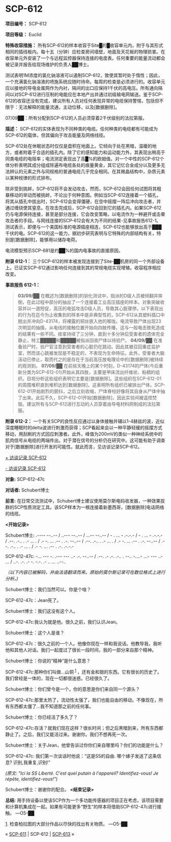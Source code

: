 # SCP-612
                        


**项目编号：**  SCP-612

**项目等级：**  Euclid

**特殊收容措施：** 所有SCP-612的样本收容于Site█的█收容单元内，附于与其形式相同的插线板内。每十五（分钟）应检查房间墙壁，地面及天花板的物理损害。在收容单元外安装了一个与远程监控器保持连接的电度表。任何重要的能量流动都会被记录并报告给现场维护的负责人██博士。

测试表明1M浓度的氯化钠溶液可以遏制SCP-612，致使其暂时处于惰性；因此，一个充满氯化钠溶液的喷施系统应随时待命。每周的检查是必须进行的。收容单元应以接地的导电金属网作为内衬，隔间的出口应保持1千伏的高电压。所有通向隔间以对SCP-612进行压制的电能应在本地产出并通过初级输电网输送。鉴于SCP-612的收容还没有完成，建议所有人员对任何表现异常的电缆保持警惕，包括但不限于：无法解释的能量流通，主动位移，以及[数据删除]。

07/09██：所有分配到SCP-612的人员必须穿着2千伏级别的法拉第服。

**描述：** SCP-612的实体表现为不同种类的电缆。任何种类的电缆都有可能成为SCP-612的载体，但其偏向于攻击能量及网络线缆。

SCP-612处在休眠状态时仅仅是盘积在地面上。它倾向于处在黑暗，温暖的地方，或者附着于合适的插孔内。除了它的感知能力和运动能力外，其表现出稍高于同类电缆的电阻率；电流测定表现出了高█%的欧姆值。对一个中性的SCP-612个体分析表明其成分组成除遍布电缆各处的痕量黄金，其它记忆合金成分以及更多无法辨认的元素之外与同规格的普通电缆几乎完全相同。在其微晶结构中，杂质元素以某种规律的形式排布。

除非受到挑衅，SCP-612将不会发动攻击，然而，SCP-612会因任何试图将其粗暴移动的举动而被挑衅，不论出于何种意图。例如当SCP-612连接着一个插孔，将其从插孔中拔出时，SCP-612会变得僵硬，在空中摇摆一阵后冲向攻击者，并通过缠绕使其窒息。在攻击完成后，SCP-612会回到它的插孔内。如果SCP-612仍与电源保持连接，甚至是部分连接，它会改变策略，以电流作为一种避开或击晕攻击者的手段。与网线连接的SCP-612会有大为不同的结果-见事故报告612-1。测试表示，即便与一个美国标准的电源插座相连，SCP-612也能够放出高于███千伏的电。SCP-612的这一能力，据初步研究表明与它特殊的内部结构有关，特别是[数据删除]，能够用以储存电荷。

电流模型预示SCP-681是约██%的国内电事故的直接原因。

**附录 612-1：** 三个SCP-612的样本被发现连接到了Site-██机房的同一个外部设备上。已证实SCP-612通过影响任何连接到其的常规电缆实现增殖。收容程序相应改变。

**事故报告 612-1：** 


> **03/09/██** 
在概述为[数据删除]的驯化测试中，指派的D级人员被倾翻并摔倒，在此过程中部分的抽出了一个连接着工业高压插座的样本。对象突破收容并以一道短促，高压的电弧攻击D级人员，导致其心脏骤停。以下表现出的行为在迄今为止收集到的样本中是非典型性的，SCP-612从其塑料插口中脱出并冲向D-43174，将裸露的铜丝嵌入他的喉咙。电流导致尸体出现23次明显的抽搐，从电线的接触位置开始向四肢传播，这与一般电击致死造成的结果有一些不同。痉挛持续了三分钟，直到十多分钟后受害者的遗体完全静止，特工█████和█████被指派回收尸体以待验尸。
**04/09/██** 
在准备验尸时，验尸官注意到受害者的心脏仍在跳动。因此其被召回重症监护室，然而该心跳被发现是不稳定的，不表现为生命特征。此外，受害者大脑活动已停止，取而代之的是存在于当前高压放电理论中的[数据删除]被持续的观测到。
**07/09/██** 
在前些天晚上的某个时刻，D-43174的尸体(今后重新分类为SCP-612-01)开始从其四肢，主要是甲床流出纤维状、粘稠的组织。目视分析这些组织表明它主要是[数据删除]。这些组织在SCP-612-01的周围堆积直到堆积达到[数据删除]，这表明所有组织已被排出尸体。SCP-612-01开始剧烈的颤抖，之后立刻收缩，尸体脊柱好像将其自身从尸体中抽了出来。此后不久，SCP-612-01开始[数据删除]，因此实验间被遥控焚毁。建议所有与SCP-612进行互动的人员穿着由导电材料网制成的法拉第服。
> 

**附录 612-2：**  一个有关SCP的良性反应通过以身体接触并辅以1-4赫兹的波，近似深度睡眠时的delta波进行刺激而获得；SCP看起来会以一种平静轻缓的摇摆方式移动，用刮刷的方式回应刺激者。此外，峰值为200mV的类似一种神经系统中的肌肉信号从电缆的两端传出。对于潜在信号的分析仍在研究中。这可能有助于调查对于[数据删除]进行开发的可能性。就此而言，见访谈记录SCP-612。


<a shape='rect' class='collapsible-block-link' href='javascript:;'>+&#160;&#35775;&#35848;&#35760;&#24405;&#160;SCP-612</a>

<a shape='rect' class='collapsible-block-link' href='javascript:;'>-&#160;&#35775;&#35848;&#35760;&#24405;&#160;SCP-612</a>

**对象:**  SCP-612-47c

**对话者:**  Schubert博士

**前言:** 在日常交流测试中，Schubert博士建议使用莫尔斯电码收发器，一种效果拔群的SCP性质测定工具。该SCP样本为一根连接着新墨西哥，[数据删除]电话网络的线缆。

**<开始记录>** 

Schubert博士: .---- --..-- /  ..--- --..-- /  ...-- --..-- /  - . ... - .-.-.- /  - . ... - .-.-.- /  .--. .-.. . .- ... . /  .- -. ... .-- . .-. --..-- /  .--. .-.. . .- ... . /  .- -. ... .-- . .-. --..-- /  .--. .-.. . .- ... . /  .- -. ... .-- . .-. .-.-.-

SCP-612-47c: -... --- -. .--- --- ..- .-. --..-- /  .--. .- .-. .-.. . --.. -....- ...- --- ..- ... /  ..-. .-. .- -. -.-. .- .. ... ..--.. 

*（以下内容已被解码，并由法语翻译而来。原始的莫尔斯记录可在数位格式上进行分析。)* 

Schubert博士：我们当然可以。你是个啥？

SCP-612-47c：Jean死了。

Schubert博士：我们这没有这个人。

SCP-612-47c:我认为就是他。很久之前，我们认识Jean。

Schubert博士：这个人是谁？

SCP-612-47c：很久之前的一个人。他像你现在一样和我说话。他教导我，我听他和其他人对话。我们一起度过了很长一段时间，我的一部分来自那个精神。

Schubert博士：你说的“精神”是什么意思？

SCP-612-47c:那种你们叫做…山铜<sup class='footnoteref'>
 <a shape='rect' class='footnoteref' id='footnoteref-1' href='javascript:;' onclick='WIKIDOT.page.utils.scrollToReference(&apos;footnote-1&apos;)'>1</a>
</sup>，还有金和银的东西。它有很长的历史了。我们曾经是一体的，现在一切都很迷惑。已经很久了。

Schubert博士：你们曾今是一个，你的意思是你们来自同一个源头？

SCP-612-47c:那里太热了，流动性太强了，我们也能自由的移动。不像现在，所有东西都太僵了…我不知道那之前的任何事。

Schubert博士：你已经活了多久了？

SCP-612-47c:存活？就我们现在这样？很长时间；但之后黑暗到来，所有东西都静止了。之后，我们又能活过来。谢谢你。我们不想再死一次。

Schubert博士：关于Jean，他曾告诉过你你们来自哪里吗？你们的功能是什么？

SCP-612-47c: 我们第一次谈话时他说：“这是SS的自由. 哪个婊子发送了这条信息? 识别,我重复,识别!”

*(原文: "Ici la SS Liberté. C'est quel putain à l'appareil? Identifiez-vous! Je répète, identifiez-vous!")* 

Schubert博士：谢谢你的配合。
**<结束记录>** 

**总结:**  用手持设备以使该SCP作为一个多功能传感器的项目正在考虑，该项目需要和计算机集成在一起。如果有可能更多“野生”的样本将借助SCP-612-47c进行接触。 —O5-██


<a shape='rect' href='javascript:;' onclick='WIKIDOT.page.utils.scrollToReference(&apos;footnoteref-1&apos;)'>1</a>. 检查柏拉图的大部分作品以尽快的找出有关物质。 —O5-██






« [SCP-611](/scp-611) | SCP-612 | [SCP-613](/scp-613) »





                    
